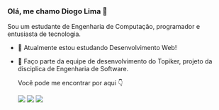 ### Olá, me chamo Diogo Lima 👋


Sou um estudante de Engenharia de Computação, programador e entusiasta de tecnologia.

- 🌱 Atualmente estou estudando Desenvolvimento Web!

- 🔭 Faço parte da equipe de desenvolvimento do Topiker, projeto da disciplica de Engenharia de Software.

  Você pode me encontrar por aqui :point_down:
  <div>
  <a href = "https://www.instagram.com/__diogolimma/"><img src="https://img.shields.io/badge/Instagram-E4405F?style=for-the-badge&logo=instagram&logoColor=white"></a>
  <a href = "https://github.com/dioglima"><img src="https://img.shields.io/badge/GitHub-100000?style=for-the-badge&logo=github&logoColor=white"></a>
  <a href = "mailto:diogo.ll.lima08@gmail.com"><img src="https://img.shields.io/badge/Gmail-D14836?style=for-the-badge&logo=gmail&logoColor=white"></a>
</div>


          
          
   
          
<!--
**dioglima/dioglima** is a ✨ _special_ ✨ repository because its `README.md` (this file) appears on your GitHub profile.

Here are some ideas to get you started:

- 🔭 I’m currently working on ...
- 🌱 I’m currently learning ...
- 👯 I’m looking to collaborate on ...
- 🤔 I’m looking for help with ...
- 💬 Ask me about ...
- 📫 How to reach me: ...
- 😄 Pronouns: ...
- ⚡ Fun fact: ...
-->
